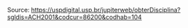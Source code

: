 Source: <https://uspdigital.usp.br/jupiterweb/obterDisciplina?sgldis=ACH2001&codcur=86200&codhab=104>
